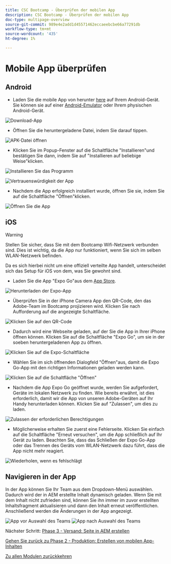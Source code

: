 ```yaml
---
title: CSC Bootcamp - Überprüfen der mobilen App
description: CSC Bootcamp - Überprüfen der mobilen App
doc-type: multipage-overview
source-git-commit: 989e4e2add1d45571462eccaeebcbe66a77291db
workflow-type: tm+mt
source-wordcount: '435'
ht-degree: 1%

---
```


# Mobile App überprüfen

## Android

- Laden Sie die mobile App von herunter [here](https://tinyurl.com/CSCBootcampApp) auf Ihrem Android-Gerät. Sie können sie auf einer [Android-Emulator](https://developer.android.com/studio/run/emulator) oder Ihrem physischen Android-Gerät.

![Download-App](./images/delivery-app-android-download.png)

- Öffnen Sie die heruntergeladene Datei, indem Sie darauf tippen.

![APK-Datei öffnen](./images/delivery-app-android-install.png)

- Klicken Sie im Popup-Fenster auf die Schaltfläche &quot;Installieren&quot;und bestätigen Sie dann, indem Sie auf &quot;Installieren auf beliebige Weise&quot;klicken.

![Installieren Sie das Programm](./images/delivery-app-android-install-prompt.png)

![Vertrauenswürdigkeit der App](./images/delivery-app-android-install-anyway.png)

- Nachdem die App erfolgreich installiert wurde, öffnen Sie sie, indem Sie auf die Schaltfläche &quot;Öffnen&quot;klicken.

![Öffnen Sie die App](./images/delivery-app-android-open.png)


## iOS

>[!WARNING]
>
> Stellen Sie sicher, dass Sie mit dem Bootcamp Wifi-Netzwerk verbunden sind. Dies ist wichtig, da die App nur funktioniert, wenn Sie sich im selben WLAN-Netzwerk befinden.

Da es sich hierbei nicht um eine offiziell verteilte App handelt, unterscheidet sich das Setup für iOS von dem, was Sie gewohnt sind.

- Laden Sie die App &quot;Expo Go&quot;aus dem [App Store](https://itunes.apple.com/app/apple-store/id982107779).

![Herunterladen der Expo-App](./images/delivery-app-ios-download.png)

- Überprüfen Sie in der iPhone Camera App den QR-Code, den das Adobe-Team im Bootcamp projizieren wird. Klicken Sie nach Aufforderung auf die angezeigte Schaltfläche.

![Klicken Sie auf den QR-Code](./images/delivery-app-ios-scan.png)

- Dadurch wird eine Webseite geladen, auf der Sie die App in Ihrer iPhone öffnen können. Klicken Sie auf die Schaltfläche &quot;Expo Go&quot;, um sie in der soeben heruntergeladenen App zu öffnen.

![Klicken Sie auf die Expo-Schaltfläche](./images/delivery-app-ios-open-expo.png)

- Wählen Sie im sich öffnenden Dialogfeld &quot;Öffnen&quot;aus, damit die Expo Go-App mit den richtigen Informationen geladen werden kann.

![Klicken Sie auf die Schaltfläche &quot;Öffnen&quot;](./images/delivery-app-ios-open.png)

- Nachdem die App Expo Go geöffnet wurde, werden Sie aufgefordert, Geräte im lokalen Netzwerk zu finden. Wie bereits erwähnt, ist dies erforderlich, damit wir die App von unseren Adobe-Geräten auf Ihr Handy herunterladen können. Klicken Sie auf &quot;Zulassen&quot;, um dies zu laden.

![Zulassen der erforderlichen Berechtigungen](./images/delivery-app-ios-allow.png)

- Möglicherweise erhalten Sie zuerst eine Fehlerseite. Klicken Sie einfach auf die Schaltfläche &quot;Erneut versuchen&quot;, um die App schließlich auf Ihr Gerät zu laden. Beachten Sie, dass das Schließen der Expo Go-App oder das Trennen des Geräts vom WLAN-Netzwerk dazu führt, dass die App nicht mehr reagiert.

![Wiederholen, wenn es fehlschlägt](./images/delivery-app-ios-retry.png)

## Navigieren in der App

In der App können Sie Ihr Team aus dem Dropdown-Menü auswählen. Dadurch wird der in AEM erstellte Inhalt dynamisch geladen. Wenn Sie mit dem Inhalt nicht zufrieden sind, können Sie ihn immer im zuvor erstellten Inhaltsfragment aktualisieren und dann den Inhalt erneut veröffentlichen. Anschließend werden die Änderungen in der App angezeigt.

![App vor Auswahl des Teams](./images/delivery-app-initial.png)
![App nach Auswahl des Teams](./images/delivery-app-loaded.png)

Nächster Schritt: [Phase 3 - Versand: Seite in AEM erstellen](./page-in-aem.md)

[Gehen Sie zurück zu Phase 2 - Produktion: Erstellen von mobilen App-Inhalten](../production/app.md)

[Zu allen Modulen zurückkehren](../../overview.md)
